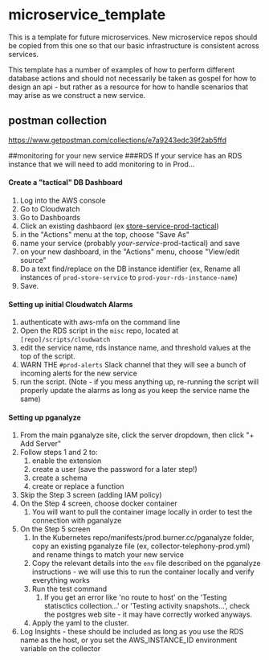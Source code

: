 # microservice_template
This is a template for future microservices. New microservice repos should be copied from this one so that our basic infrastructure is consistent across services.

This template has a number of examples of how to perform different database actions and should not necessarily be taken as gospel for how to design an api - but rather as a resource for how to handle scenarios that may arise as we construct a new service.  

## postman collection
https://www.getpostman.com/collections/e7a9243edc39f2ab5ffd

##monitoring for your new service
###RDS
If your service has an RDS instance that we will need to add monitoring to in Prod...
#### Create a "tactical" DB Dashboard
1. Log into the AWS console
2. Go to Cloudwatch
3. Go to Dashboards
4. Click an existing dashbaord (ex [store-service-prod-tactical](https://us-west-2.console.aws.amazon.com/cloudwatch/home?region=us-west-2#dashboards:name=store-service-prod-tactical))
5. in the "Actions" menu at the top, choose "Save As"
6. name your service (probably _your-service_-prod-tactical) and save
7. on your new dashboard, in the "Actions" menu, choose "View/edit source"
8. Do a text find/replace on the DB instance identifier (ex, Rename all instances of `prod-store-service` to `prod-your-rds-instance-name`)
9. Save.
#### Setting up initial Cloudwatch Alarms
1. authenticate with aws-mfa on the command line
2. Open the RDS script in the `misc` repo, located at `[repo]/scripts/cloudwatch`
3. edit the service name, rds instance name, and threshold values at the top of the script.
4. WARN THE `#prod-alerts` Slack channel that they will see a bunch of incoming alerts for the new service
5. run the script. (Note - if you mess anything up, re-running the script will properly update the alarms as long as you keep the service name the same)

#### Setting up pganalyze
1. From the main pganalyze site, click the server dropdown, then click "+ Add Server"
2. Follow steps 1 and 2 to:
    1. enable the extension
    2. create a user (save the password for a later step!)
    3. create a schema
    4. create or replace a function
3. Skip the Step 3 screen (adding IAM policy)
4. On the Step 4 screen, choose docker container
    1. You will want to pull the container image locally in order to test the connection with pganalyze
5. On the Step 5 screen
    1. In the Kubernetes repo/manifests/prod.burner.cc/pganalyze folder, copy an existing pganalyze file (ex, collector-telephony-prod.yml) and rename things to match your new service
    2. Copy the relevant details into the `env` file described on the pganalyze instructions - we will use this to run the container locally and verify everything works
    3. Run the test command
        1. If you get an error like 'no route to host' on the 'Testing statisctics collection...' or 'Testing activity snapshots...', check the postgres web site - it may have correctly worked anyways.
    4. Apply the yaml to the cluster.
6. Log Insights - these should be included as long as you use the RDS name as the host, or you set the AWS_INSTANCE_ID environment variable on the collector